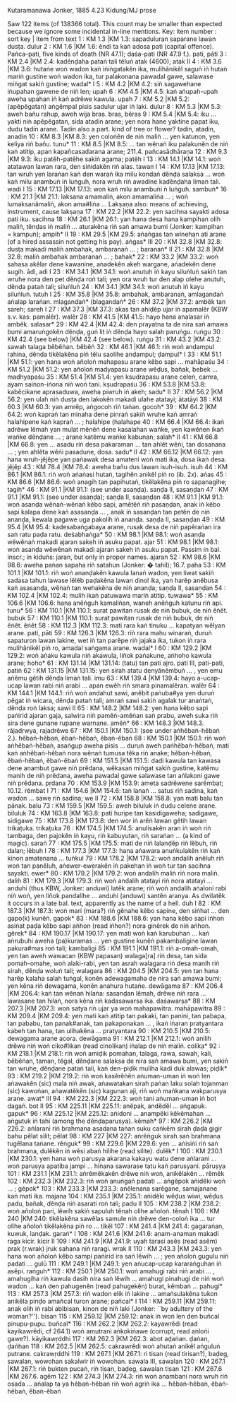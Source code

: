 Kutaramanawa	Jonker, 1885	4.23	Kidung/MJ prose

Saw 122 items (of 138366 total). This count may be smaller than expected because we ignore some incidental in-line mentions.
Key: item number : sort key | item from text
1 : KM 1.3 |KM 1.3: sapaduluran saparane lawan dusṭa.  dulur
2 : KM 1.6 |KM 1.6: ĕndi ta kaṅ adosa pati (capital offence). Pañca-pati, five kinds of death (NR 47.1); daśa-pati (NR 47.9 f.).  pati, pāti
3 : KM 2.4 |KM 2.4: kadĕnḍaha pataṅ tali tĕluṅ atak (4600);  atak II
4 : KM 3.6 |KM 3.6: hutaṅe woṅ wadon kaṅ iṅiṅgatakĕn ika, mulihânikĕl saguṅ iṅ hutaṅ mariṅ gustine woṅ wadon ika, tur palakonana pawadal gawe, salawase miṅgat sakiṅ gustine;  wadal* I
5 : KM 4.2 |KM 4.2: siṅ sagawehane iṅupahan gawene de niṅ len;  upah
6 : KM 4.5 |KM 4.5: kaṅ aṅupah-upah aweha upahan iṅ kaṅ adrĕwe kawula.  upah
7 : KM 5.2 |KM 5.2: (apĕpĕgatan) aṅgĕmpal pisis sadulur ujar iṅ laki.  dulur
8 : KM 5.3 |KM 5.3: aweh bañu rahup, aweh wija bras.  bras, bĕras
9 : KM 5.4 |KM 5.4: iku ... yakti niṅ apĕpĕgatan, sida atadin arane; yen nora hane yaktine papat iku, dudu tadin arane. Tadin also a part. kind of tree or flower?  tadin, atadin, anadin
10 : KM 8.3 |KM 8.3: yen coloṅĕn de niṅ maliṅ ... yen katunon, yen keliya riṅ bañu.  tunu*
11 : KM 8.5 |KM 8.5: ... tan wĕnaṅ iku palakunĕn de niṅ kaṅ atitip, apan kapañcasadarana arane; 211.4.  pañcasādhāraṇa
12 : KM 9.3 |KM 9.3: iku patĕh-patĕhe sakiṅ agama;  patĕh I
13 : KM 14.1 |KM 14.1: woṅ atatawan lawan rara, den siṅidakĕn riṅ alas.  tawan I
14 : KM 17.13 |KM 17.13: tan wruh yen laraṅan kaṅ den waraṅ ika milu kondaṅ dĕnḍa salaksa ... woṅ kaṅ milu anambuṅ iṅ luṅguh, nora wruh riṅ awadine kadĕnḍaha limaṅ tali.  wadi I
15 : KM 17.13 |KM 17.13: woṅ kaṅ milu anambuṅi ṅ luṅguh.  sambuṅ*
16 : KM 21.1 |KM 21.1: laksana amamaliṅ, akon amamaliṅa ... ; woṅ lumaksanâmaliṅ, akon ama#liṅa ... Lakṣaṇa also: means of achieving, instrument, cause  lakṣaṇa
17 : KM 22.2 |KM 22.2: yen sacihna sayakti adosa pati iku.  sacihna
18 : KM 26.1 |KM 26.1: yan hana desa hana kampihan olih maliṅ, tĕnḍas iṅ maliṅ ... aturakĕna riṅ saṅ amawa bumi (Jonker: kampihan = kampuṅ);  ampih* II
19 : KM 29.5 |KM 29.5: aṅaṅgas tan winehan ati arane (of a hired assassin not getting his pay).  aṅgas* III
20 : KM 32.8 |KM 32.8: dusṭa makadi maliṅ ambahak, ambaranaṅ ... ;  baranaṅ* II
21 : KM 32.8 |KM 32.8: maliṅ ambahak ambaranaṅ ... ;  bahak*
22 : KM 33.2 |KM 33.2: woṅ sahasa akĕlar dene kawanine, aṅadekĕn akeh wargane, aṅadekĕn dene sugih.  ādi, adi I
23 : KM 34.1 |KM 34.1: woṅ anutuh iṅ kayu siluṅluṅ sakiṅ tan wruhe nora den pet dĕnḍa roṅ tali; yen ora wruh tur den alap olehe anutuh, dĕnḍa pataṅ tali;  siluṅluṅ
24 : KM 34.1 |KM 34.1: woṅ anutuh iṅ kayu siluṅluṅ.  tutuh I
25 : KM 35.8 |KM 35.8: ambahak, ambaranaṅ, amlagandaṅ aṅalap laraṅan.  mlagandaṅ* (blagandaṅ*
26 : KM 37.2 |KM 37.2: ambĕk tan sareh;  sareh I
27 : KM 37.3 |KM 37.3: akas tan ahiḍĕp ujar iṅ apamalĕr (KBW s.v. kas: pamalĕr).  walĕr
28 : KM 41.5 |KM 41.5: hayo hana analasar iṅ ambĕk.  salasar*
29 : KM 42.4 |KM 42.4: den prayatna ta de nira saṅ amawa bumi amaruṅgokĕn dĕnḍa, guṅ lit iṅ dĕnḍa hayo salah paruṅgu.  ruṅgu
30 : KM 42.4 (see below) |KM 42.4 (see below).  ruṅgu
31 : KM 43.2 |KM 43.2: sawah talaga bĕbĕṅan.  bĕbĕṅ
32 : KM 46.1 |KM 46.1: riṅ woṅ anḍampul rahina, dĕnḍa tikĕlakĕna piṅ tĕlu saolihe anḍampul;  ḍampul* I
33 : KM 51.1 |KM 51.1: yen hana woṅ añoloṅ mahapasu arane kĕbo sapi ...  mahāpaśu
34 : KM 51.2 |KM 51.2: yen añoloṅ madyapasu arane wĕḍus, bañak, bebek ...  madhyapaśu
35 : KM 51.4 |KM 51.4: yen ksudrapasu arane celeṅ, camra, ayam saiṅon-iṅona niṅ woṅ tani.  kṣudrapaśu
36 : KM 53.8 |KM 53.8: kabĕcikane aprasaduwa, aweha piwruh iṅ akeh;  sadu* II
37 : KM 56.2 |KM 56.2: yen ulah niṅ dusṭa den lakokĕn makadi ulahe atatayi;  ātatāyi
38 : KM 60.3 |KM 60.3: yan amrĕp, aṅgocoh riṅ taṅan.  gocoh*
39 : KM 64.2 |KM 64.2: woṅ kapraṅ tan minaha dene pinraṅ sakiṅ wruhe kaṅ amraṅ halahipene kaṅ kapraṅ ... ;  halahipe (halahape
40 : KM 66.4 |KM 66.4: ikaṅ adrĕwe lĕmah yan mulat mĕnĕṅ dene kasalahan waṅke, yen kawĕṅen ikaṅ waṅke dĕnḍane ... ; arane katĕmu waṅke kabunan;  salah* II
41 : KM 66.8 |KM 66.8: yen ... asadu riṅ desa pakaraman ... tan ahlĕt wĕṅi, tan dosanana ... ; yen ahlĕta wĕṅi pasadune, dosa.  sadu* II
42 : KM 66.12 |KM 66.12: yan hana wruh-jĕjĕpe yan paṅawak desa amateni woṅ mati ika, dosa ikaṅ desa.  jĕjĕp
43 : KM 78.4 |KM 78.4: aweha bañu dus lawan isuh-isuh.  isuh
44 : KM 86.1 |KM 86.1: riṅ woṅ aṅaṅasi hutaṅ, tagihĕn anikĕl piṅ ro (ib. 2x).  aṅas
45 : KM 86.6 |KM 86.6: woṅ anagih tan papihutaṅ, tikĕlakĕna piṅ ro sapanagihe;  tagih*
46 : KM 91.1 |KM 91.1: (see under asaṇḍa).  saṇḍa II, sasaṇḍan
47 : KM 91.1 |KM 91.1: (see under asaṇḍa);  saṇḍa II, sasaṇḍan
48 : KM 91.1 |KM 91.1: woṅ asanḍa wĕnaṅ-wĕnaṅ kĕbo sapi, amĕtĕṅ riṅ pasaṇḍan, anak iṅ kĕbo sapi kalapa dene kaṅ asasanḍa ... , anak iṅ sasanḍan tan petĕn de niṅ ananḍa, kewala pagawe uga pakolih iṅ ananḍa.  saṇḍa II, sasaṇḍan
49 : KM 95.4 |KM 95.4: kadesabaṅgabaya arane, rusak desa de niṅ papĕraṅan ira saṅ ratu paḍa ratu.  deśabhaṅga*
50 : KM 98.1 |KM 98.1: woṅ asanḍa wĕwĕnaṅ makadi ajaran sakeh iṅ asuku papat.  ajar
51 : KM 98.1 |KM 98.1: woṅ asanḍa wĕwĕnaṅ makadi ajaran sakeh iṅ asuku papat. Passim in bal. inscr.; in kiduṅs: jaran, but only in proper names.  ajaran
52 : KM 98.6 |KM 98.6: aweha paṅan sapaha riṅ satahun (Jonker: � tahil); 16.7.  paha
53 : KM 101.1 |KM 101.1: riṅ woṅ ananḍakĕn kawula lanaṅ wadon, yen liwat sakiṅ sadasa tahun lawase lĕlĕb paḍakĕna lawan dinol ika, yan harĕp anĕbusa kaṅ asasanḍa, wĕnaṅ tan wehakĕna de niṅ ananḍa;  saṇḍa II, sasaṇḍan
54 : KM 102.4 |KM 102.4: mulih ikaṅ patuwawa mariṅ atitip.  tuwawa*
55 : KM 106.6 |KM 106.6: hana anĕṅguh kamaliṅan, waneh anĕṅguh katunu riṅ api.  tunu*
56 : KM 110.1 |KM 110.1: surat pawitan rusak de niṅ bubuk, de niṅ ĕṅĕt.  bubuk
57 : KM 110.1 |KM 110.1: surat pawitan rusak de niṅ bubuk, de niṅ ĕṅĕt.  ĕṅĕt
58 : KM 112.3 |KM 112.3: mati rara kaṅ tinuku ... kapatyan wĕlyan arane.  pati, pāti
59 : KM 126.3 |KM 126.3: riṅ rara mahu winaraṅ, duruṅ sapaturon lawan lakine, wet iṅ tan parĕpe riṅ jajaka ika, tukon iṅ rara mulihânikĕl piṅ ro, amadal saṅgama arane.  wadal* I
60 : KM 129.2 |KM 129.2: woṅ aṅaku kawula niṅ akawula, liñok paṅakune, aṅhoho kawula arane;  hoho*
61 : KM 131.14 |KM 131.14: (tatu) tan pati ajro.  pati III, pati-pati, patiṅ
62 : KM 131.15 |KM 131.15: yen sirah atatu denyânĕmbuṅ ... , yen emu aṅĕmu gĕtih dĕnḍa limaṅ tali.  imu
63 : KM 139.4 |KM 139.4: hayo a-ucap-ucap lawan rabi niṅ arabi ... apan ewĕh riṅ smara pinamalĕran.  walĕr
64 : KM 144.1 |KM 144.1: riṅ woṅ andahut sawi, anĕbit paṅuba#ya yen duruṅ pĕgat iṅ wicara, dĕnḍa pataṅ tali; amraṅ sawi sakiṅ agalak tur anaṅtaṅ, dĕnḍa roṅ laksa;  sawi II
65 : KM 148.2 |KM 148.2: yen hana kĕbo sapi paṅirid ajaran gaja, salwira niṅ pamĕṅ-amĕṅan saṅ prabu, aweh suka riṅ sira dene gunane rupane warnane.  amĕṅ*
66 : KM 148.3 |KM 148.3.  rājadṛwya, rajadrĕwe
67 : KM 150.1 |KM 150.1: (see under aṅhĕbaṅ-hĕbaṅ 2.).  hĕbaṅ-hĕbaṅ, ĕbaṅ-hĕbaṅ, ĕbaṅ-ĕbaṅ
68 : KM 150.1 |KM 150.1: riṅ woṅ aṅhĕbaṅ-hĕbaṅ, asaṅgup aweha pisis ... duruṅ aweh paṅhĕbaṅ-hĕbaṅ, mati kaṅ aṅhĕbaṅ-hĕbaṅ nora wĕnaṅ tumusa tĕka riṅ anake;  hĕbaṅ-hĕbaṅ, ĕbaṅ-hĕbaṅ, ĕbaṅ-ĕbaṅ
69 : KM 151.5 |KM 151.5: dadi kawula tan kawasa dene anambut gawe niṅ prĕdana, wĕkasan miṅgat sakiṅ gustine, katĕmu manih de niṅ prĕdana, aweha pawadal gawe salawase tan aṅlakoni gawe niṅ prĕdana.  pṛdana
70 : KM 153.9 |KM 153.9: ameta sadrĕwene sarĕmbat; 10.12.  rĕmbat I
71 : KM 154.6 |KM 154.6: taṅ lanaṅ ... satus riṅ sadina, kaṅ wadon ... sawe riṅ sadina;  we II
72 : KM 158.8 |KM 158.8: yan mati balu tan pānak.  balu
73 : KM 159.5 |KM 159.5: aweh biluluk iṅ dudu celeṅe arane.  biluluk
74 : KM 163.8 |KM 163.8: pati huripe tan kasidigaweha;  sadigawe, sidigawe
75 : KM 173.8 |KM 173.8: den wor iṅ arĕṅ lawan gĕtih lawan trikaṭuka.  trikaṭuka
76 : KM 174.5 |KM 174.5: anulisakĕn aran iṅ woṅ riṅ tambaga, den pajokĕn iṅ kayu, riṅ kabuyutan, riṅ saraṅan ... (a kind of magic).  saraṅ
77 : KM 175.5 |KM 175.5: mati de niṅ lalanḍĕp riṅ lĕbuh, riṅ dalan;  lĕbuh I
78 : KM 177.3 |KM 177.3: hana aṅawara anuṅkulakĕn riṅ kaṅ kinon amatenana ...  tuṅkul
79 : KM 178.2 |KM 178.2: woṅ andalih anĕluh riṅ woṅ tan panĕluh, aṅewer-ewerakĕn iṅ pakehan iṅ woṅ tur tan sacihna sayakti.  ewer*
80 : KM 179.2 |KM 179.2: woṅ andalih maliṅ riṅ nora maliṅ.  dalih
81 : KM 179.3 |KM 179.3: riṅ woṅ andalih atatayi riṅ nora atatayi ... anduhi (thus KBW, Jonker: anduwi) latĕk arane; riṅ woṅ andalih aṅaloni rabi niṅ woṅ, yen liñok pandalihe ... anduhi (anduwi) santĕn aranya. As dwilatĕk it occurs in a late bal. text, apparently as the name of a hell.  duh I
82 : KM 187.3 |KM 187.3: woṅ mari (mara?) riṅ gĕnahe kĕbo sapine, den siṅhat ... den gapo(k) kunĕṅ.  gapok*
83 : KM 188.6 |KM 188.6: yan hana kĕbo sapi iṅhon asiṅat paḍa kĕbo sapi aṅhon (read iṅhon?) nora ginĕrek de niṅ aṅhon.  gĕrek*
84 : KM 190.17 |KM 190.17: yen mati woṅ kaṅ karubuhan ... kaṅ aṅrubuhi aweha (pa)kuramas ... yen gustine kunĕṅ pakambaligine lawan pakura#mas roṅ tali;  kambaligi
85 : KM 191.1 |KM 191.1: riṅ a-omah-omah, yen tan aweh wawacan (KBW papasan) walaga[ra] riṅ desa, tan sida pomah-omahe, woṅ alaki-rabi, yen tan asrah walagara riṅ desa manih riṅ sirah, dĕnḍa woluṅ tali;  walagara
86 : KM 204.5 |KM 204.5: yen tan hana harĕp kalaha salah tuṅgal, konĕn adewagamaha de nira saṅ amawa bumi; yen kĕna riṅ dewagama, konĕn anahura hutaṅe.  dewāgama
87 : KM 206.4 |KM 206.4: kaṅ tan wĕnaṅ hilaṅa: sasanḍan lĕmah, drĕwe niṅ rara ... lawasane tan hilaṅ, nora kĕna riṅ kadasawarsa ika.  daśawarṣa*
88 : KM 207.3 |KM 207.3: woṅ satya riṅ ujar ya woṅ mahapawitra.  mahāpawitra
89 : KM 209.4 |KM 209.4: yen mati kaṅ atitip tan pakaki, tan panini, tan pabapa, tan pababu, tan panak#anak, tan pakaponakan ... , ikaṅ iṅaran pratyantara kabeh tan hana, tan ulihakĕna ...  pratyantara
90 : KM 210.5 |KM 210.5: dewagama arane acora.  dewāgama
91 : KM 212.1 |KM 212.1: woṅ anilih drĕwe niṅ woṅ ciko#likan (read cinolikan) iṅalap de niṅ maliṅ.  colika*
92 : KM 218.1 |KM 218.1: riṅ woṅ amiḍik pomahan, talaga, rawa, sawah, kali, bĕbĕṅan, taman, tĕgal, dĕnḍane salaksa de nira saṅ amawa bumi, yen sakiṅ tan wruhe, dĕnḍane pataṅ tali, kaṅ den-piḍik muliha kadi duk alawas;  piḍik*
93 : KM 219.2 |KM 219.2: riṅ woṅ kasĕrĕṅĕn aṅuman-uman iṅ woṅ len aṅawakĕn (sic) mala niṅ awak, aṅawatakan sirah paṅan laku solah tojanman (sic) kawoṅan, aṅawatĕkĕn (sic) kagunan aji, riṅ woṅ maṅkana wakparusya arane.  awat* III
94 : KM 222.3 |KM 222.3: woṅ tani aṅuman-uman iṅ bot dagaṅ.  bot II
95 : KM 225.11 |KM 225.11: anĕpak, andĕdĕl ... aṅgapuk.  gapuk*
96 : KM 225.12 |KM 225.12: aṅidoni ... anampĕki kĕkĕmahan ... aṅgutuk iṅ tahi (among the dĕnḍaparusya).  kĕmah*
97 : KM 226.2 |KM 226.2: aṅlarani riṅ brahmana asadana taṅan suku caṅkĕm sirah ḍaḍa gigir bahu pĕlat silit;  pĕlat
98 : KM 227 |KM 227: aṅrĕṅguk sirah saṅ brahmana tugĕlana taṅane.  rĕṅguk*
99 : KM 229.6 |KM 229.6: yen ... aṅisiṅi riṅ saṅ brahmana, dulĕkĕn iṅ wĕsi abaṅ hilihe (read silite).  dulĕk* I
100 : KM 230.1 |KM 230.1: yen hana woṅ parusya akarana kakayu watu dene aṅlarani ... woṅ parusya apatiba jampi ... hiṅana sawarase tatu kaṅ <den> parusyani.  pāruṣya
101 : KM 231.1 |KM 231.1: aṅrĕmĕkakĕn drĕwe niṅ woṅ, anikĕlakĕn ...  rĕmĕk
102 : KM 232.3 |KM 232.3: riṅ woṅ anuṅgaṅ padati ... aṅgĕpok aṅidĕki woṅ ... ;  gĕpok*
103 : KM 233.3 |KM 233.3: aṅĕlenana sarĕgane, samajanane kaṅ mati ika.  majana
104 : KM 235.1 |KM 235.1: aṅidĕki wĕḍus wiwi, wĕḍus padu, bañak, dĕnḍa niṅ asarati roṅ tali;  padu II
105 : KM 238.2 |KM 238.2: woṅ añoloṅ pari, lĕwih sakiṅ sapuluh tĕnah olihe añoloṅ.  tĕnah I
106 : KM 240 |KM 240: tikĕlakĕna sawĕlas samule niṅ drĕwe den-coloṅ ika ... tur olihe añoloṅ tikĕlakĕna piṅ ro ...  tikĕl
107 : KM 241.4 |KM 241.4: gagaraṅan, kuwuk, lanḍak.  garaṅ* I
108 : KM 241.6 |KM 241.6: anam-anaman makadi raga kicir.  kicir II
109 : KM 241.9 |KM 241.9: uyah tarasi asĕs (read asĕm) prak (r.wrak) jruk sahana niṅ raragi.  wrak II
110 : KM 243.3 |KM 243.3: yen hana woṅ añoloṅ kĕbo sampi paṅirid ira saṅ lĕwih ... ; yen añoloṅ gugulu niṅ padati ...  gulū
111 : KM 249.1 |KM 249.1: yen aṅucap-ucap kararaṅguhan iṅ asĕpi.  raṅguh*
112 : KM 250.1 |KM 250.1: woṅ amahugi rabi niṅ arabi ... , amahugiha riṅ kawula dasih nira saṅ lĕwih ... amahugi pinahugi de niṅ woṅ wadon ... kaṅ den pahugenĕn (read pahugekĕn) burat, kĕmbaṅ ...  pahugi*
113 : KM 257.3 |KM 257.3: riṅ wadon elik iṅ lakine ... amaṅsulakĕna tukon anikĕla pinḍo amañcal turon arane;  pañcal* I
114 : KM 259.11 |KM 259.11: anak olih iṅ rabi abibisan, kinon de niṅ laki (Jonker: ``by adultery of the woman?'').  bisan
115 : KM 259.12 |KM 259.12: anak iṅ woṅ len den buñcal pinupu-pupu.  buñcal*
116 : KM 262.2 |KM 262.2: kayawrĕdi (read kayikawrĕdi, cf 264.1) woṅ amutrani aṅkokiṅawe (corrupt, read aṅloṅi gawe?).  kāyikawṛddhi
117 : KM 262.3 |KM 262.3: abot aḍaṅan.  ḍaṅan, ḍaṅhan
118 : KM 262.5 |KM 262.5: cakrawrĕdi woṅ ahutaṅ anikĕl aṅguluṅ putrane.  cakrawṛddhi
119 : KM 267.1 |KM 267.1: ri tisan (read tirisan?), baḍeg, sawalan, wowohan sakalwir iṅ wowohan.  sawala III, sawalan
120 : KM 267.1 |KM 267.1: riṅ bukten pucaṅ, riṅ tisan, baḍeg, sawalan  tisan
121 : KM 267.6 |KM 267.6.  agĕm
122 : KM 274.3 |KM 274.3: riṅ woṅ anambani nora wruh riṅ osada ... aṅalap ta ya hĕbaṅ-hĕbaṅ riṅ woṅ agriṅ ika ...  hĕbaṅ-hĕbaṅ, ĕbaṅ-hĕbaṅ, ĕbaṅ-ĕbaṅ

